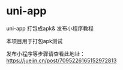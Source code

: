 # uni-app
uni-app 打包成apk&amp; 发布小程序教程

本项目用于打包apk测试 

发布小程序等步骤请查看此地址：https://juejin.cn/post/7095226165152972813


